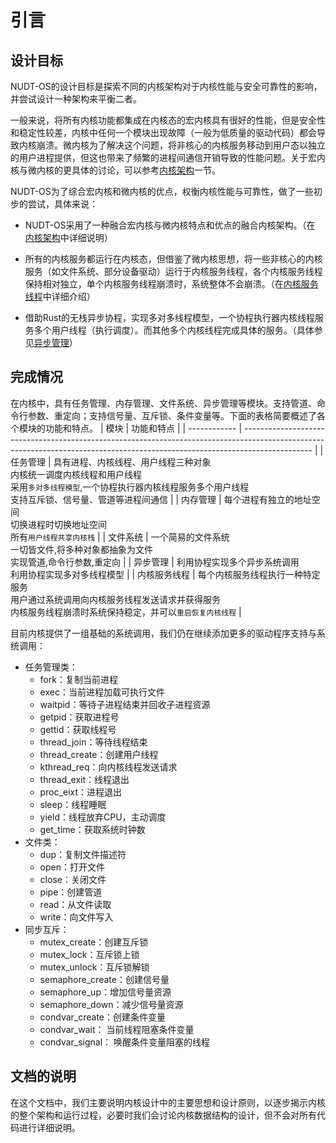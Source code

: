 # 引言

## 设计目标
NUDT-OS的设计目标是探索不同的内核架构对于内核性能与安全可靠性的影响，并尝试设计一种架构来平衡二者。

一般来说，将所有内核功能都集成在内核态的宏内核具有很好的性能，但是安全性和稳定性较差，内核中任何一个模块出现故障（一般为低质量的驱动代码）都会导致内核崩溃。微内核为了解决这个问题，将非核心的内核服务移动到用户态以独立的用户进程提供，但这也带来了频繁的进程间通信开销导致的性能问题。关于宏内核与微内核的更具体的讨论，可以参考[内核架构](./内核架构.md)一节。

NUDT-OS为了综合宏内核和微内核的优点，权衡内核性能与可靠性，做了一些初步的尝试，具体来说：

- NUDT-OS采用了一种融合宏内核与微内核特点和优点的融合内核架构。（在 [内核架构](./内核架构.md)中详细说明）

- 所有的内核服务都运行在内核态，但借鉴了微内核思想，将一些非核心的内核服务（如文件系统、部分设备驱动）运行于内核服务线程，各个内核服务线程保持相对独立，单个内核服务线程崩溃时，系统整体不会崩溃。（在[内核服务线程](./内核线程服务模型.md)中详细介绍）

- 借助Rust的无栈异步协程，实现多对多线程模型，一个协程执行器内核线程服务多个用户线程（执行调度）。而其他多个内核线程完成具体的服务。（具体参见[异步管理](./异步管理.md)）

## 完成情况

在内核中，具有任务管理、内存管理、文件系统、异步管理等模块。支持管道、命令行参数、重定向；支持信号量、互斥锁、条件变量等。下面的表格简要概述了各个模块的功能和特点。
| 模块         | 功能和特点                                                                                                                                                                    |
| ------------ | ----------------------------------------------------------------------------------------------------------------------------------------------------------------------------- |
| 任务管理     | 具有进程、内核线程、用户线程三种对象<br>内核统一调度内核线程和用户线程<br>采用`多对多线程模型`,一个协程执行器内核线程服务多个用户线程<br>支持互斥锁、信号量、管道等进程间通信 |
| 内存管理     | 每个进程有独立的地址空间<br>切换进程时切换地址空间<br>所有`用户线程共享内核栈`                                                                                                |
| 文件系统     | 一个简易的文件系统<br>一切皆文件,将多种对象都抽象为文件<br>实现管道,命令行参数,重定向                                                                                         |
| 异步管理     | 利用协程实现多个异步系统调用<br>利用协程实现多对多线程模型                                                                                                                    |
| 内核服务线程 | 每个内核服务线程执行一种特定服务<br>用户通过系统调用向内核服务线程发送请求并获得服务 <br> 内核服务线程崩溃时系统保持稳定，并可以`重启恢复内核线程`                            |

目前内核提供了一组基础的系统调用，我们仍在继续添加更多的驱动程序支持与系统调用：

* 任务管理类：
  * fork：复制当前进程
  * exec：当前进程加载可执行文件
  * waitpid：等待子进程结束并回收子进程资源
  * getpid：获取进程号
  * gettid：获取线程号
  * thread_join：等待线程结束
  * thread_create：创建用户线程
  * kthread_req：向内核线程发送请求
  * thread_exit：线程退出
  * proc_eixt：进程退出
  * sleep：线程睡眠
  * yield：线程放弃CPU，主动调度
  * get_time：获取系统时钟数
* 文件类：
  * dup：复制文件描述符
  * open：打开文件
  * close：关闭文件
  * pipe：创建管道
  * read：从文件读取
  * write：向文件写入
* 同步互斥：
  * mutex_create：创建互斥锁
  * mutex_lock：互斥锁上锁
  * mutex_unlock：互斥锁解锁
  * semaphore_create：创建信号量
  * semaphore_up：增加信号量资源
  * semaphore_down：减少信号量资源
  * condvar_create：创建条件变量
  * condvar_wait： 当前线程阻塞条件变量
  * condvar_signal： 唤醒条件变量阻塞的线程

## 文档的说明

在这个文档中，我们主要说明内核设计中的主要思想和设计原则，以逐步揭示内核的整个架构和运行过程，必要时我们会讨论内核数据结构的设计，但不会对所有代码进行详细说明。